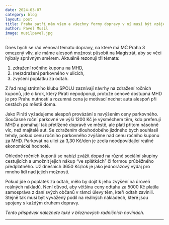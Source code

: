```yaml
---
date: 2024-03-07
category: blog
layout: post
title: Praha patří nám všem a všechny formy dopravy v ní musí být vzájemně vyvážené
author: Pavel Musil
image: musilpavel.jpg
---
```


Dnes bych se rád věnoval tématu dopravy, na které má MČ Praha 3 omezený vliv, ale máme alespoň možnost působit na Magistrát, aby se věci hýbaly správným směrem. Aktuálně rezonují tři témata:

1. zdražení ročního kuponu na MHD,
2. (ne)zdražení parkovného v ulicích,
3. zvýšení poplatku za odtah.

Z řad magistrátního klubu SPOLU zaznívají návrhy na zdražení ročních kuponů, jde o krok, který Piráti nepodporují, protože cenově dostupná MHD je pro Prahu nutností a rozumná cena je motivací nechat auta alespoň při cestách po městě doma.

Jako Piráti vyžadujeme alespoň provázání s navýšením ceny parkovného. Současné roční parkovné ve výši 1200 Kč je výsměchem těm, kdo preferují MHD a pomáhají tak přetížené dopravě ve městě, ale platí přitom násobně víc, než majitelé aut. Se zdražením dlouhodobého jízdného bych souhlasil tehdy, pokud cenu ročního parkovného zvýšíme nad cenu ročního kuponu za MHD. Parkovat na ulici za 3,30 Kč/den je zcela neodpovídající reálné ekonomické hodnotě.

Ohledně ročních kuponů se nabízí zvážit dopad na různé sociální skupiny cestujících a umožnit jejich nákup “ve splátkách” či formou průběžného předplatného. Už dnešních 3650 Kč/rok je jako jednorázový výdaj pro mnoho lidí nad jejich možnosti.

Pokud jde o poplatek za odtah, mělo by dojít k jeho zvýšení na úroveň reálných nákladů. Není důvod, aby většinu ceny odtahu za 5000 Kč platila samospráva z daní svých občanů v rámci úlevy těm, kteří odtah zavinili. Stejně tak musí být vyvážený podíl na reálných nákladech, které jsou spojeny s každým druhem dopravy.

*Tento příspěvek naleznete také v březnových radničních novinách.*

- - -
